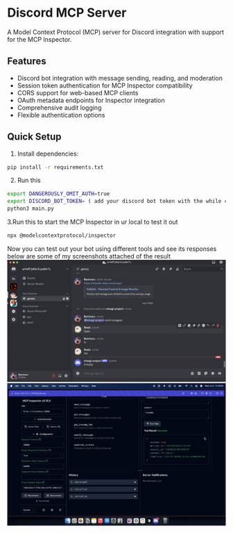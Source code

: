 # Discord MCP Server

A Model Context Protocol (MCP) server for Discord integration with support for the MCP Inspector.

## Features

- Discord bot integration with message sending, reading, and moderation
- Session token authentication for MCP Inspector compatibility
- CORS support for web-based MCP clients
- OAuth metadata endpoints for Inspector integration
- Comprehensive audit logging
- Flexible authentication options

## Quick Setup

1. Install dependencies:
```bash
pip install -r requirements.txt
```
2. Run this 
```bash
export DANGEROUSLY_OMIT_AUTH=true
export DISCORD_BOT_TOKEN= ( add your discord bot token with the while creating the bot give it the required access to do so )
python3 main.py
```
3.Run this to start the MCP Inspector in ur local to test it out 
```bash
npx @modelcontextprotocol/inspector
```

Now you can test out your bot using different tools and see its responses 
below are some of my screenshots attached of the result 
![Example 1](public/s1.png)
![Example 2](public/s2.png)


